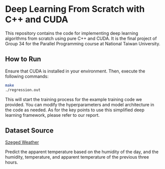 # Deep Learning From Scratch with C++ and CUDA
This repository contains the code for implementing deep learning algorithms from scratch using pure C++ and CUDA. It is the final project of Group 34 for the Parallel Programming course at National Taiwan University.

## How to Run

Ensure that CUDA is installed in your environment. Then, execute the following commands:
```bash
make
./regression.out
```
This will start the training process for the example training code we provided. You can modify the hyperparameters and model architecture in the code as needed. As for the key points to use this simplified deep learning framework, please refer to our report.

## Dataset Source

[Szeged Weather](https://www.kaggle.com/datasets/budincsevity/szeged-weather)

Predict the apparent temperature based on the humidity of the day, and the humidity, temperature, and apparent temperature of the previous three hours.
